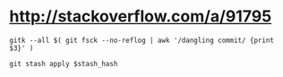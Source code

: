 # http://stackoverflow.com/a/91795

    gitk --all $( git fsck --no-reflog | awk '/dangling commit/ {print $3}' )

    git stash apply $stash_hash

